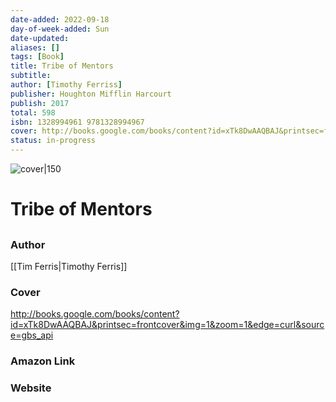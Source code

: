 ```yaml
---
date-added: 2022-09-18
day-of-week-added: Sun
date-updated: 
aliases: []
tags: [Book]
title: Tribe of Mentors
subtitle: 
author: [Timothy Ferriss]
publisher: Houghton Mifflin Harcourt
publish: 2017
total: 598
isbn: 1328994961 9781328994967
cover: http://books.google.com/books/content?id=xTk8DwAAQBAJ&printsec=frontcover&img=1&zoom=1&edge=curl&source=gbs_api
status: in-progress
---
```


![cover|150](http://books.google.com/books/content?id=xTk8DwAAQBAJ&printsec=frontcover&img=1&zoom=1&edge=curl&source=gbs_api)
# Tribe of Mentors
## 

### Author
[[Tim Ferris|Timothy Ferris]]

### Cover
http://books.google.com/books/content?id=xTk8DwAAQBAJ&printsec=frontcover&img=1&zoom=1&edge=curl&source=gbs_api

### Amazon Link


### Website